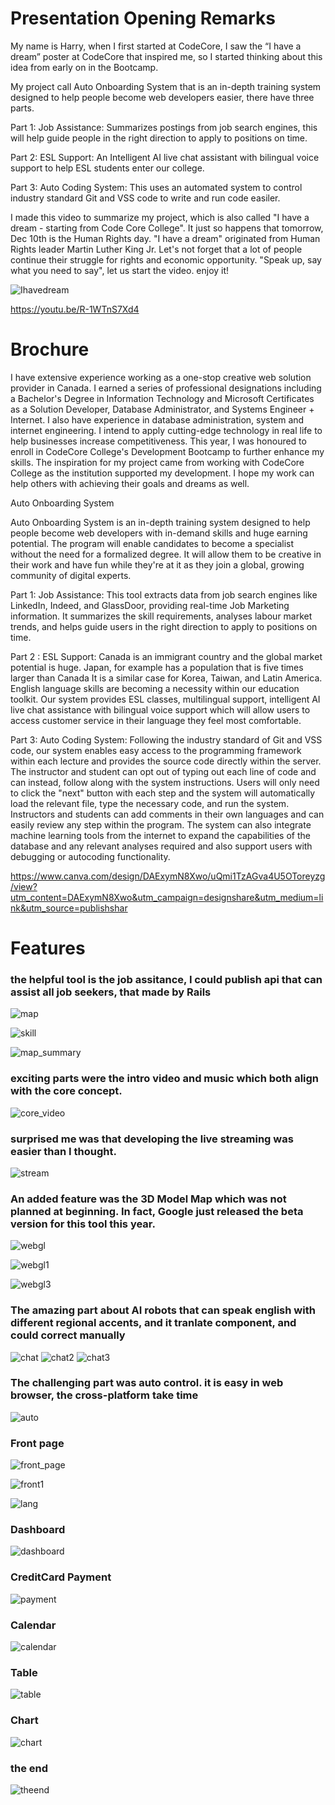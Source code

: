 # Presentation Opening Remarks

My name is Harry, when I first started at CodeCore, I saw the “I have a dream” poster at CodeCore that inspired me, so I started thinking about this idea  from early on in the Bootcamp.

My project call Auto Onboarding System that is an in-depth training system designed to help people become web developers easier, there have three parts.

Part 1: Job Assistance: Summarizes postings from job search engines, this will help guide people in the right direction to apply to positions on time.

Part 2: ESL Support: An Intelligent AI live chat assistant with bilingual voice support to help ESL students enter our college.


Part 3: Auto Coding System: This uses an automated system to control industry standard Git and VSS code to write and run code easiler.


I made this video to summarize my project, which is also called "I have a dream - starting from Code Core College". It just so happens that tomorrow, Dec 10th is the Human Rights day. "I have a dream" originated from  Human Rights leader Martin Luther King Jr. Let's not forget that a lot of people continue their struggle for rights and economic opportunity. "Speak up, say what you need to say", let us start the video. enjoy it!
 
![Ihavedream](https://user-images.githubusercontent.com/21187699/145513721-e421e295-bfa0-4e34-a593-bbe6d881f0dc.png) 

https://youtu.be/R-1WTnS7Xd4
 
 
# Brochure 


I have extensive experience working as a one-stop creative web solution provider in Canada. I earned a series of professional designations including a Bachelor's Degree in Information Technology and Microsoft Certificates as a Solution Developer, Database Administrator, and Systems Engineer + Internet. I also have experience in database administration, system and internet engineering.
I intend to apply cutting-edge technology in real life to help businesses increase competitiveness. This year, I was honoured to enroll in CodeCore College's Development Bootcamp to further enhance my skills. The inspiration for my project came from working with CodeCore College as the institution supported my development. I hope my work can help others with achieving their goals and dreams as well. 

Auto Onboarding System

Auto Onboarding System is an in-depth training system designed to help people become web developers with in-demand skills and huge earning potential. The program will enable candidates to become a specialist without the need for a formalized degree. It will allow them to be creative in their work and have fun while they're at it as they join a global, growing community of digital experts. 

Part 1: Job Assistance: This tool extracts data from job search engines like LinkedIn, Indeed, and GlassDoor, providing real-time Job Marketing information. It summarizes the skill requirements, analyses labour market trends, and helps guide users in the right direction to apply to positions on time.

Part 2 : ESL Support: Canada is an immigrant country and the global market potential is huge. Japan, for example has a population that is five times larger than Canada It is a similar case for Korea, Taiwan, and Latin America. English language skills are becoming a necessity within our education toolkit. Our system provides ESL classes, multilingual support, intelligent AI live chat assistance with bilingual voice support which will allow users to access customer service in their language they feel most comfortable.

Part 3: Auto Coding System: Following the industry standard of Git and VSS code, our system enables easy access to the programming framework within each lecture and provides the source code directly within the server. The instructor and student can opt out of typing out each line of code and can instead, follow along with the system instructions. Users will only need to click the "next" button with each step and the system will automatically load the relevant file, type the necessary code, and run the system. Instructors and students can add comments in their own languages and can easily review any step within the program. The system can also integrate machine learning tools from the internet to expand the capabilities of the database and any relevant analyses required and also support users with debugging or autocoding functionality.

https://www.canva.com/design/DAExymN8Xwo/uQmi1TzAGva4U5OToreyzg/view?utm_content=DAExymN8Xwo&utm_campaign=designshare&utm_medium=link&utm_source=publishshar

# Features

### the helpful tool is the job assitance, I could publish api that can assist all job seekers, that made by Rails

![map](https://user-images.githubusercontent.com/21187699/145518467-5d27e04f-7810-4477-8dd8-7b163a7fb820.gif)

![skill](https://user-images.githubusercontent.com/21187699/145519677-e2d249ed-f47a-44c9-84f7-9e41da1d649e.png)

![map_summary](https://user-images.githubusercontent.com/21187699/145519073-79823032-0c80-4b36-b213-cbf589ac94ae.png)

### exciting parts were the intro video and music which both align with the core concept.

![core_video](https://user-images.githubusercontent.com/21187699/145519953-31adc484-3a9a-4600-9836-3af9d3f3697e.gif)

### surprised me was that developing the live streaming was easier than I thought. 

![stream](https://user-images.githubusercontent.com/21187699/145520490-77b744ee-0353-4402-b4a3-53eae607b687.gif)

### An added feature was the 3D Model Map which was not planned at beginning. In fact, Google just released the beta version for this tool this year.

![webgl](https://user-images.githubusercontent.com/21187699/145521029-40eca2d3-02d1-49f9-8235-08136981dfd0.gif)

![webgl1](https://user-images.githubusercontent.com/21187699/145521264-6b4619ab-212c-44ef-8236-64ca0538e443.gif)

![webgl3](https://user-images.githubusercontent.com/21187699/145521851-13a304a6-b2f3-4067-8575-3449990b5ad1.gif)

### The amazing part about AI robots that can speak english with different regional accents, and it tranlate component, and could correct manually  

![chat](https://user-images.githubusercontent.com/21187699/145523020-848e7d4a-833e-4b30-899f-716445765fa0.png)
![chat2](https://user-images.githubusercontent.com/21187699/145523405-091ab5a3-dc06-4c2b-8eeb-9277816a59a1.png)
![chat3](https://user-images.githubusercontent.com/21187699/145523413-c01f0102-4bc6-4d9d-bdc6-3cd8350371dc.png)


### The challenging part was auto control. it is easy in web browser, the cross-platform take time 

![auto](https://user-images.githubusercontent.com/21187699/145523810-461d2308-2e08-41d6-ad9f-c667690540cc.gif)

### Front page
![front_page](https://user-images.githubusercontent.com/21187699/145524303-d6827d9a-335a-498c-8bcc-33ba60b3884d.png)

![front1](https://user-images.githubusercontent.com/21187699/145527320-6a9cd522-4945-41ad-968b-8e6fa62e5349.gif)

![lang](https://user-images.githubusercontent.com/21187699/145527778-bf70e1e0-b18a-42d3-85a0-2f31241baf02.gif)

### Dashboard
![dashboard](https://user-images.githubusercontent.com/21187699/145524305-4eab9a0d-f429-4592-b886-a53bdf9f7f12.png)

### CreditCard Payment
![payment](https://user-images.githubusercontent.com/21187699/145524707-efd74bcd-3b54-48af-96da-09b186a901d4.gif)

### Calendar
![calendar](https://user-images.githubusercontent.com/21187699/145525220-53a8a0d6-38d4-4754-ba33-8f61f702b08b.gif)

### Table
![table](https://user-images.githubusercontent.com/21187699/145526242-0c6b6dfc-be97-4703-9e12-a0081f95f08e.gif)

### Chart
![chart](https://user-images.githubusercontent.com/21187699/145526590-340a5ff8-9f24-438c-8d70-a9e4ad78f5ce.gif)


### the end
![theend](https://user-images.githubusercontent.com/21187699/145528432-31651708-ec5f-4c68-80b3-d3b141e1e2fc.gif)

